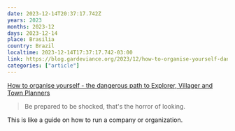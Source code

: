 ```yaml
---
date: 2023-12-14T20:37:17.742Z
years: 2023
months: 2023-12
days: 2023-12-14
place: Brasilia
country: Brazil
localtime: 2023-12-14T17:37:17.742-03:00
link: https://blog.gardeviance.org/2023/12/how-to-organise-yourself-dangerous-path.html
categories: ["article"]
---
```

[How to organise yourself - the dangerous path to Explorer, Villager and Town Planners](https://blog.gardeviance.org/2023/12/how-to-organise-yourself-dangerous-path.html)

> Be prepared to be shocked, that's the horror of looking.

This is like a guide on how to run a company or organization.
